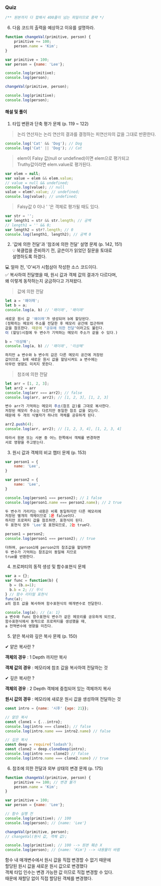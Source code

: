 ### Quiz 

```js
/** 원본까지 다 합해서 400줄이 넘는 파일이므로 중략 */
```

6. 다음 코드의 출력을 예상하고 이유를 설명하라.

```javascript
function changeVal(primitive, person) {
    primitive += 100;
    person.name = 'Kim';
}

var primitive = 100;
var person = {name: 'Lee'};

console.log(primitive);
console.log(person);

changeVal(primitive, person);

console.log(primitive);
console.log(person);
```


#### 해설 및 풀이

1. 타입 변환과 단축 평가 문제 (p. 119 ~ 122)

> 논리 연산자는 논리 연산의 결과를 결정하는 피연산자의 값을 그대로 반환한다.
```js
console.log('Cat' && 'Dog'); // Dog
console.log('Cat' || 'Dog'); // Cat
```
> elem이 Falsy 값(null or undefined)이면 elem으로 평가되고 </br> Truthy값이라면 elem.value로 평가된다.
```js
var elem = null;
var value = elem && elem.value;
// value = null && undefined;
console.log(value); // null
value = elem?.value; // undefined;
console.log(value); // undefined;
```
> Falsy값 0 이나 ' '은 객체로 평가될 때도 있다.
```js
var str = '';
var length1 = str && str.length; // 공백
// length1 = '' && 0;
var length2 = str?.length; // 0
console.log(length1, length2); // 공백 0
```


2. '값에 의한 전달'과 '참조에 의한 전달' 설명 문제 (p. 142, 151) </br>
💡 북클럽을 준비하기 전, 글쓴이가 읽었던 질문을 토대로</br> 설명하도록 하겠다.</br>

💻 얼마 전, 'O'씨가 시험삼아 작성한 소스 코드이다.</br>
✅ 복사하여 전달했을 때, 원시 값과 객체 값의 결과가 다르다며,</br> 왜 이렇게 동작하는지 궁금하다고 가져왔다.

> 값에 의한 전달
```js
let a = '왜이래';
let b = a;
console.log(a, b) // '왜이래', '왜이래'

새로운 원시 값 '왜이래'가 생성되어 b에 할당된다.
(정확히는 메모리 주소를 전달한 후 메모리 공간에 접근하여 
값을 참조한다. 때문에 "공유에 의한 전달"이라고도 불린다.
이 (할당)시점에 두 변수가 기억하는 메모리 주소가 같을 수 있다.)

b = '이상해';
console.log(a, b) // '왜이래', '이상해'

하지만 a 변수와 b 변수의 값은 다른 메모리 공간에 저장된
값이므로, b에 새로운 원시 값을 할당시켜도 a 변수에는 
아무런 영향도 미치지 못한다.
```

> 참조에 의한 전달
```js
let arr = [1, 2, 3];
let arr2 = arr
console.log(arr === arr2); // false
console.log(arr, arr2); // [1, 2, 3], [1, 2, 3]

변수 arr가 기억하는 메모리 주소(참조 값)를 그대로 복사한다.
저장된 메모리 주소는 다르지만 동일한 참조 값을 갖는다.
때문에 두 개의 식별자가 하나의 객체를 공유하게 된다. 

arr2.push(4);
console.log(arr, arr2); // [1, 2, 3, 4], [1, 2, 3, 4]

따라서 원본 또는 사본 중 어느 한쪽에서 객체를 변경하면 
서로 영향을 주고받는다.
```

3. 원시 값과 객체의 비교 챕터 문제 (p. 153)
```javascript
var person1 = {
    name: 'Lee',
}

var person2 = {
    name: 'Lee',
}

console.log(person1 === person2); // 1 false
console.log(person1.name === person2.name); // 2 true

두 변수가 가리키는 내용은 비록 동일하지만 다른 메모리에 
저장된 별개의 객체이므로 1은 false이다.
하지만 프로퍼티 값을 참조하면, 표현식이 된다.
두 표현식 모두 'Lee'로 표현되므로, 2는 true다.

person1 = person2;
console.log(person1 === person2); // true

더하여, person1에 person2의 참조값을 할당하면
두 변수가 기억하는 참조값이 동일해 지므로
true를 반환한다.
```

4. 프로퍼티의 동적 생성 및 함수표현식 문제
```javascript
var a = {};
var func = function(b) {
  b = (b.a=1);
  b.b = 2; // 무시
} // 함수 리터럴 표현식
func(a); 
a의 참조 값을 복사하여 함수표현식의 매개변수로 전달한다.

console.log(a); // {a: 1}
a 변수와 func 함수표현식 변수가 같은 메모리를 공유하게 되므로,
함수표현식에서 동적으로 프로퍼티를 생성했을 때,
a 전역변수에 영향을 미친다.
```

5. 얕은 복사와 깊은 복사 문제 (p. 150)

✔ 얕은 복사란 ?</br>

**객체의 경우** : 1 Depth 까지만 복사

**객체 값의 경우** : 메모리에 참조 값을 복사하여 전달하는 것

✔ 깊은 복사란 ?</br>

**객체의 경우** : 2 Depth 객체에 중첩되어 있는 객체까지 복사

**원시 값의 경우** : 메모리에 새로운 원시 값을 생성하여 전달하는 것

```js
const intro = {name: '시후' {age: 21}};

// 얕은 복사
const clone1 = {...intro};
console.log(intro === clone1); // false
console.log(intro.name === intro2.name) // false

// 깊은 복사
const deep = require('lodash');
const clone2 = deep.cloneDeep(intro);
console.log(intro === clone2) // false
console.log(intro.name === clone2.name) // true
```

6. 참조에 의한 전달과 외부 상태의 변경 문제 (p. 175)
```javascript
function changeVal(primitive, person) {
    primitive += 100; // 변경 불가
    person.name = 'Kim';
}

var primitive = 100;
var person = {name: 'Lee'};

// 함수 실행 전
console.log(primitive); // 100
console.log(person); // {name: 'Lee'}

changeVal(primitive, person);
// changeVal(원시 값, 객체 값);

console.log(primitive); // 100 --> 원본 훼손 X
console.log(person); // {name: 'Kim'} --> 내용물이 바뀜
```
함수 내 매개변수에서 원시 값을 직접 변경할 수 없기 때문에</br>
할당된 원시 값을 새로운 원시 값으로 변경했다</br>
객체 타입 인수는 변경 가능한 값 이므로 직접 변경할 수 있다.</br> 때문에 재할당 없이 직접 할당된 객체를 변경했다.
